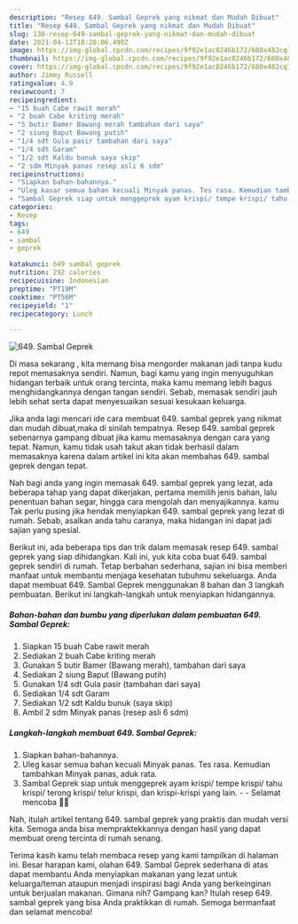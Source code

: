 ```yaml
---
description: "Resep 649. Sambal Geprek yang nikmat dan Mudah Dibuat"
title: "Resep 649. Sambal Geprek yang nikmat dan Mudah Dibuat"
slug: 130-resep-649-sambal-geprek-yang-nikmat-dan-mudah-dibuat
date: 2021-04-12T18:20:06.490Z
image: https://img-global.cpcdn.com/recipes/9f92e1ac0246b172/680x482cq70/649-sambal-geprek-foto-resep-utama.jpg
thumbnail: https://img-global.cpcdn.com/recipes/9f92e1ac0246b172/680x482cq70/649-sambal-geprek-foto-resep-utama.jpg
cover: https://img-global.cpcdn.com/recipes/9f92e1ac0246b172/680x482cq70/649-sambal-geprek-foto-resep-utama.jpg
author: Jimmy Russell
ratingvalue: 4.9
reviewcount: 7
recipeingredient:
- "15 buah Cabe rawit merah"
- "2 buah Cabe kriting merah"
- "5 butir Bamer Bawang merah tambahan dari saya"
- "2 siung Baput Bawang putih"
- "1/4 sdt Gula pasir tambahan dari saya"
- "1/4 sdt Garam"
- "1/2 sdt Kaldu bunuk saya skip"
- "2 sdm Minyak panas resep asli 6 sdm"
recipeinstructions:
- "Siapkan bahan-bahannya."
- "Uleg kasar semua bahan kecuali Minyak panas. Tes rasa. Kemudian tambahkan Minyak panas, aduk rata."
- "Sambal Geprek siap untuk menggeprek ayam krispi/ tempe krispi/ tahu krispi/ terong krispi/ telur krispi, dan krispi-krispi yang lain.  Selamat mencoba 🙏😊"
categories:
- Resep
tags:
- 649
- sambal
- geprek

katakunci: 649 sambal geprek 
nutrition: 292 calories
recipecuisine: Indonesian
preptime: "PT19M"
cooktime: "PT56M"
recipeyield: "1"
recipecategory: Lunch

---
```



![649. Sambal Geprek](https://img-global.cpcdn.com/recipes/9f92e1ac0246b172/680x482cq70/649-sambal-geprek-foto-resep-utama.jpg)

Di masa  sekarang , kita memang bisa mengorder makanan jadi tanpa kudu repot memasaknya sendiri. Namun, bagi kamu yang ingin menyuguhkan hidangan terbaik untuk orang tercinta, maka kamu memang lebih bagus menghidangkannya dengan tangan sendiri. Sebab, memasak sendiri jauh lebih sehat serta dapat menyesuaikan sesuai kesukaan keluarga.

Jika anda lagi mencari ide cara membuat 649. sambal geprek yang nikmat dan mudah dibuat,maka di sinilah tempatnya. Resep 649. sambal geprek  sebenarnya gampang dibuat jika kamu memasaknya dengan cara yang tepat. Namun, kamu tidak usah takut akan tidak berhasil dalam memasaknya 
karena dalam artikel ini kita akan membahas 649. sambal geprek dengan tepat.  



Nah bagi anda yang ingin memasak 649. sambal geprek yang lezat, ada beberapa tahap yang dapat dikerjakan, pertama memilih jenis bahan, lalu penentuan bahan segar, hingga cara mengolah dan menyajikannya. kamu Tak perlu pusing jika hendak menyiapkan 649. sambal geprek yang lezat di rumah. Sebab, asalkan anda  tahu caranya, maka hidangan ini dapat jadi sajian yang spesial.

Berikut ini, ada beberapa tips dan trik dalam memasak resep 649. sambal geprek yang siap dihidangkan. Kali ini, yuk kita coba buat 649. sambal geprek sendiri di rumah. Tetap berbahan sederhana, sajian ini bisa memberi manfaat untuk membantu menjaga kesehatan tubuhmu sekeluarga. Anda dapat membuat 649. Sambal Geprek menggunakan 8 bahan dan 3 langkah pembuatan. Berikut ini langkah-langkah untuk menyiapkan hidangannya.

<!--inarticleads1-->

##### Bahan-bahan dan bumbu yang diperlukan dalam pembuatan 649. Sambal Geprek:

1. Siapkan 15 buah Cabe rawit merah
1. Sediakan 2 buah Cabe kriting merah
1. Gunakan 5 butir Bamer (Bawang merah), tambahan dari saya
1. Sediakan 2 siung Baput (Bawang putih)
1. Gunakan 1/4 sdt Gula pasir (tambahan dari saya)
1. Sediakan 1/4 sdt Garam
1. Sediakan 1/2 sdt Kaldu bunuk (saya skip)
1. Ambil 2 sdm Minyak panas (resep asli 6 sdm)




<!--inarticleads2-->

##### Langkah-langkah membuat 649. Sambal Geprek:

1. Siapkan bahan-bahannya.
1. Uleg kasar semua bahan kecuali Minyak panas. Tes rasa. Kemudian tambahkan Minyak panas, aduk rata.
1. Sambal Geprek siap untuk menggeprek ayam krispi/ tempe krispi/ tahu krispi/ terong krispi/ telur krispi, dan krispi-krispi yang lain. -  - Selamat mencoba 🙏😊




Nah, itulah artikel tentang  649. sambal geprek  yang praktis dan mudah versi kita. Semoga anda bisa mempraktekkannya dengan hasil yang dapat membuat oreng tercinta di rumah senang. 

Terima kasih kamu telah membaca resep yang kami tampilkan di halaman ini. Besar harapan kami, olahan  649. Sambal Geprek sederhana di atas dapat membantu Anda menyiapkan makanan yang lezat untuk keluarga/teman ataupun menjadi inspirasi bagi Anda yang berkeinginan untuk berjualan makanan. Gimana nih? Gampang kan? Itulah resep 649. sambal geprek yang bisa Anda praktikkan di rumah. Semoga bermanfaat dan selamat mencoba!

